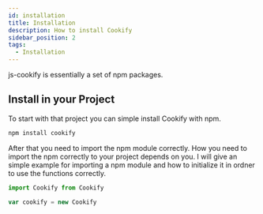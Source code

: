 ```yaml
---
id: installation
title: Installation
description: How to install Cookify
sidebar_position: 2
tags:
  - Installation
---
```


js-cookify is essentially a set of npm packages.

## Install in your Project

To start with that project you can simple install Cookify with npm.

```bash
npm install cookify
```

After that you need to import the npm module correctly. How you need to import the npm correctly to your project depends on you. I will give an simple example for importing a npm module and how to initialize it in ordner to use the functions correctly.

```javascript
import Cookify from Cookify

var cookify = new Cookify
```